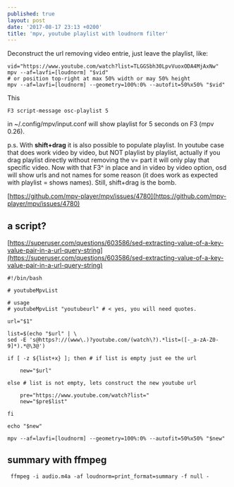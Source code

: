 ```yaml
---
published: true
layout: post
date: '2017-08-17 23:13 +0200'
title: 'mpv, youtube playlist with loudnorm filter'
---
```

Deconstruct the url removing video entrie, just leave the playlist, like:

    vid="https://www.youtube.com/watch?list=TLGGSbh30LpvVuoxODA4MjAxNw"
    mpv --af=lavfi=[loudnorm] "$vid"
    # or position top-right at max 50% width or may 50% height
    mpv --af=lavfi=[loudnorm] --geometry=100%:0% --autofit=50%x50% "$vid"
    
This

    F3 script-message osc-playlist 5
    
in ~/.config/mpv/input.conf will show playlist for 5 seconds on F3 (mpv 0.26).

p.s. With **shift+drag** it is also possible to populate playlist. In youtube case that does work video by video, but NOT playlist by playlist, actually if you drag playlist directly without removing the v= part it will only play that specific video. Now with that F3^ in place and in video by video option, osd will show urls and not names for some reason (it does work as expected with playlist = shows names). Still, shift+drag is the bomb.

[https://github.com/mpv-player/mpv/issues/4780](https://github.com/mpv-player/mpv/issues/4780)

## a script?

[https://superuser.com/questions/603586/sed-extracting-value-of-a-key-value-pair-in-a-url-query-string](https://superuser.com/questions/603586/sed-extracting-value-of-a-key-value-pair-in-a-url-query-string)

    #!/bin/bash

    # youtubeMpvList

    # usage
    # youtubeMpvList "youtubeurl" # < yes, you will need quotes.

    url="$1"

    list=$(echo "$url" | \
    sed -E 's@https?://(www\.)?youtube.com/(watch\?).*list=([-_a-zA-Z0-9]*).*@\3@')

    if [ -z ${list+x} ]; then # if list is empty just ee the url

        new="$url"

    else # list is not empty, lets construct the new youtube url

        pre="https://www.youtube.com/watch?list="
        new="$pre$list"

    fi

    echo "$new"

    mpv --af=lavfi=[loudnorm] --geometry=100%:0% --autofit=50%x50% "$new"

## summary with ffmpeg
 
     ffmpeg -i audio.m4a -af loudnorm=print_format=summary -f null -
